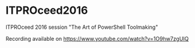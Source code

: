 # ITPROceed2016
ITPROceed 2016 session "The Art of PowerShell Toolmaking"

Recording available on https://www.youtube.com/watch?v=1O9hw7zgUIQ 
